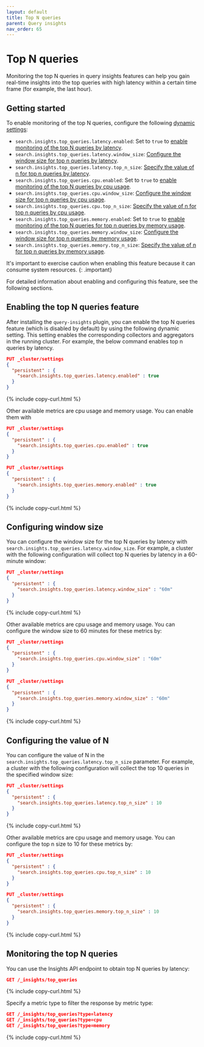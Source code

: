 ```yaml
---
layout: default
title: Top N queries
parent: Query insights
nav_order: 65
---
```


# Top N queries

Monitoring the top N queries in query insights features can help you gain real-time insights into the top queries with high latency within a certain time frame (for example, the last hour). 

## Getting started

To enable monitoring of the top N queries, configure the following [dynamic settings]({{site.url}}{{site.baseurl}}/install-and-configure/configuring-opensearch/index/#dynamic-settings):

- `search.insights.top_queries.latency.enabled`: Set to `true` to [enable monitoring of the top N queries by latency](#enabling-the-top-n-queries-feature).
- `search.insights.top_queries.latency.window_size`: [Configure the window size for top n queries by latency](#configuring-window-size). 
- `search.insights.top_queries.latency.top_n_size`: [Specify the value of n for top n queries by latency](#configuring-the-value-of-n).
- `search.insights.top_queries.cpu.enabled`: Set to `true` to [enable monitoring of the top N queries by cpu usage](#enabling-the-top-n-queries-feature).
- `search.insights.top_queries.cpu.window_size`: [Configure the window size for top n queries by cpu usage](#configuring-window-size). 
- `search.insights.top_queries.cpu.top_n_size`: [Specify the value of n for top n queries by cpu usage](#configuring-the-value-of-n).
- `search.insights.top_queries.memory.enabled`: Set to `true` to [enable monitoring of the top N queries for top n queries by memory usage](#enabling-the-top-n-queries-feature).
- `search.insights.top_queries.memory.window_size`: [Configure the window size for top n queries by memory usage](#configuring-window-size). 
- `search.insights.top_queries.memory.top_n_size`: [Specify the value of n for top n queries by memory usage](#configuring-the-value-of-n).

It's important to exercise caution when enabling this feature because it can consume system resources.
{: .important}


For detailed information about enabling and configuring this feature, see the following sections.

## Enabling the top N queries feature 

After installing the `query-insights` plugin, you can enable the top N queries feature (which is disabled by default) by using the following dynamic setting. This setting enables the corresponding collectors and aggregators in the running cluster. For example, the below command enables top n queries by latency.

```json
PUT _cluster/settings
{
  "persistent" : {
    "search.insights.top_queries.latency.enabled" : true
  }
}
```
{% include copy-curl.html %}

Other available metrics are cpu usage and memory usage. You can enable them with
```json
PUT _cluster/settings
{
  "persistent" : {
    "search.insights.top_queries.cpu.enabled" : true
  }
}

PUT _cluster/settings
{
  "persistent" : {
    "search.insights.top_queries.memory.enabled" : true
  }
}
```
{% include copy-curl.html %}

## Configuring window size

You can configure the window size for the top N queries by latency with `search.insights.top_queries.latency.window_size`. For example, a cluster with the following configuration will collect top N queries by latency in a 60-minute window:

```json
PUT _cluster/settings
{
  "persistent" : {
    "search.insights.top_queries.latency.window_size" : "60m"
  }
}
```
{% include copy-curl.html %}

Other available metrics are cpu usage and memory usage. You can configure the window size to 60 minutes for these metrics by:
```json
PUT _cluster/settings
{
  "persistent" : {
    "search.insights.top_queries.cpu.window_size" : "60m"
  }
}

PUT _cluster/settings
{
  "persistent" : {
    "search.insights.top_queries.memory.window_size" : "60m"
  }
}
```
{% include copy-curl.html %}

## Configuring the value of N 

You can configure the value of N in the `search.insights.top_queries.latency.top_n_size` parameter. For example, a cluster with the following configuration will collect the top 10 queries in the specified window size:

```json
PUT _cluster/settings
{
  "persistent" : {
    "search.insights.top_queries.latency.top_n_size" : 10
  }
}
```
{% include copy-curl.html %}


Other available metrics are cpu usage and memory usage. You can configure the top n size to 10 for these metrics by:
```json
PUT _cluster/settings
{
  "persistent" : {
    "search.insights.top_queries.cpu.top_n_size" : 10
  }
}

PUT _cluster/settings
{
  "persistent" : {
    "search.insights.top_queries.memory.top_n_size" : 10
  }
}
```
{% include copy-curl.html %}

## Monitoring the top N queries 

You can use the Insights API endpoint to obtain top N queries by latency:

```json
GET /_insights/top_queries
```
{% include copy-curl.html %}

Specify a metric type to filter the response by metric type:

```json
GET /_insights/top_queries?type=latency
GET /_insights/top_queries?type=cpu
GET /_insights/top_queries?type=memory
```
{% include copy-curl.html %}